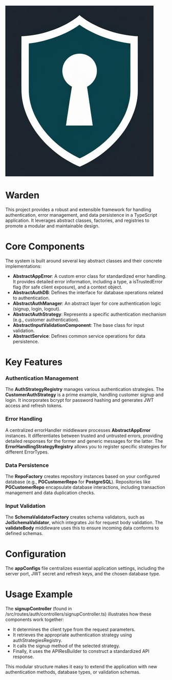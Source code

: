 ![project logo](./public/images/jwtauthlogo.jpg)

# Warden

This project provides a robust and extensible framework for handling authentication, error management, and data persistence in a TypeScript application. It leverages abstract classes, factories, and registries to promote a modular and maintainable design.

# Core Components

The system is built around several key abstract classes and their concrete implementations:

- **AbstractAppError**: A custom error class for standardized error handling. It provides detailed error information, including a type, a isTrustedError flag (for safe client exposure), and a context object.
- **AbstractAuthDB**: Defines the interface for database operations related to authentication.
- **AbstractAuthManager**: An abstract layer for core authentication logic (signup, login, logout).
- **AbstractAuthStrategy**: Represents a specific authentication mechanism (e.g., customer authentication).
- **AbstractInputValidationComponent**: The base class for input validation.
- **AbstractService**: Defines common service operations for data persistence.

# Key Features

### Authentication Management

The **AuthStrategyRegistry** manages various authentication strategies. The **CustomerAuthStrategy** is a prime example, handling customer signup and login. It incorporates bcrypt for password hashing and generates JWT access and refresh tokens.

### Error Handling

A centralized errorHandler middleware processes **AbstractAppError** instances. It differentiates between trusted and untrusted errors, providing detailed responses for the former and generic messages for the latter. The **ErrorHandlingStrategyRegistry** allows you to register specific strategies for different ErrorTypes.

### Data Persistence

The **RepoFactory** creates repository instances based on your configured database (e.g., **PGCustomerRepo** for **PostgreSQL**). Repositories like **PGCustomerRepo** encapsulate database interactions, including transaction management and data duplication checks.

### Input Validation

The **SchemaValidatorFactory** creates schema validators, such as **JoiSchemaValidator**, which integrates Joi for request body validation. The **validateBody** middleware uses this to ensure incoming data conforms to defined schemas.

# Configuration

The **appConfigs** file centralizes essential application settings, including the server port, JWT secret and refresh keys, and the chosen database type.

# Usage Example

The **signupController** (found in /src/routes/auth/controllers/signupController.ts) illustrates how these components work together:

- It determines the client type from the request parameters.
- It retrieves the appropriate authentication strategy using authStrategiesRegistry.
- It calls the signup method of the selected strategy.
- Finally, it uses the APIResBuilder to construct a standardized API response.

This modular structure makes it easy to extend the application with new authentication methods, database types, or validation schemas.
